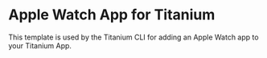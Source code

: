 # Apple Watch App for Titanium

This template is used by the Titanium CLI for adding an Apple Watch app to your Titanium App.
